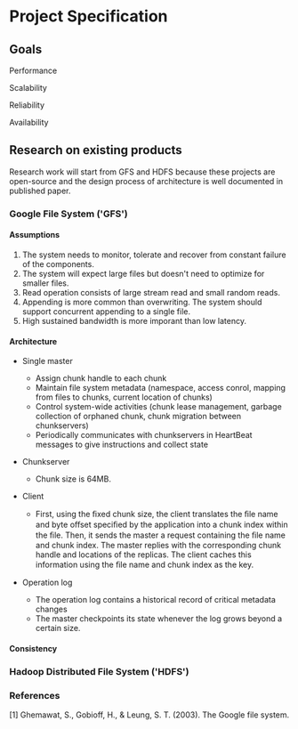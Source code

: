 # Project Specification

## Goals

Performance

Scalability

Reliability

Availability

## Research on existing products
Research work will start from GFS and HDFS because these projects are open-source and the design process of architecture is well documented in published paper.

### Google File System ('GFS')
#### Assumptions
1. The system needs to monitor, tolerate and recover from constant failure of the components.
2. The system will expect large files but doesn't need to optimize for smaller files.
3. Read operation consists of large stream read and small random reads.
4. Appending is more common than overwriting. The system should support concurrent appending to a single file.
5. High sustained bandwidth is more imporant than low latency.

#### Architecture
 - Single master
   - Assign chunk handle to each chunk
   - Maintain file system metadata (namespace, access conrol, mapping from files to chunks, current location of chunks)
   - Control system-wide activities (chunk lease management, garbage collection of orphaned chunk, chunk migration between chunkservers)
   - Periodically communicates with chunkservers in HeartBeat messages to give instructions and collect state

 - Chunkserver
   - Chunk size is 64MB.

 - Client
   - First, using the ﬁxed chunk size, the client translates the ﬁle name and byte oﬀset speciﬁed by the application into a chunk index within the ﬁle. Then, it sends the master a request containing the ﬁle name and chunk index. The master replies with the corresponding chunk handle and locations of the replicas. The client caches this information using the ﬁle name and chunk index as the key. 

 - Operation log
   - The operation log contains a historical record of critical metadata changes
   - The master checkpoints its state whenever the log grows beyond a certain size.

#### Consistency

### Hadoop Distributed File System ('HDFS')

### References
[1] Ghemawat, S., Gobioff, H., & Leung, S. T. (2003). The Google file system.